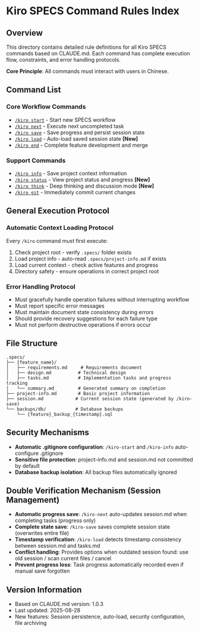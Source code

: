 # Kiro SPECS Command Rules Index

## Overview
This directory contains detailed rule definitions for all Kiro SPECS commands based on CLAUDE.md. Each command has complete execution flow, constraints, and error handling protocols.

**Core Principle**: All commands must interact with users in Chinese.

## Command List

### Core Workflow Commands
- [`/kiro start`](./kiro-start.md) - Start new SPECS workflow
- [`/kiro next`](./kiro-next.md) - Execute next uncompleted task
- [`/kiro save`](./kiro-save.md) - Save progress and persist session state
- [`/kiro load`](./kiro-load.md) - Auto-load saved session state **[New]**
- [`/kiro end`](./kiro-end.md) - Complete feature development and merge

### Support Commands
- [`/kiro info`](./kiro-info.md) - Save project context information
- [`/kiro status`](./kiro-status.md) - View project status and progress **[New]**
- [`/kiro think`](./kiro-think.md) - Deep thinking and discussion mode **[New]**
- [`/kiro git`](./kiro-git.md) - Immediately commit current changes

## General Execution Protocol

### Automatic Context Loading Protocol
Every `/kiro` command must first execute:
1. Check project root - verify `.specs/` folder exists
2. Load project info - auto-read `.specs/project-info.md` if exists
3. Load current context - check active features and progress
4. Directory safety - ensure operations in correct project root

### Error Handling Protocol
- Must gracefully handle operation failures without interrupting workflow
- Must report specific error messages
- Must maintain document state consistency during errors
- Should provide recovery suggestions for each failure type
- Must not perform destructive operations if errors occur

## File Structure
```
.specs/
├── {feature_name}/
│   ├── requirements.md     # Requirements document
│   ├── design.md          # Technical design
│   ├── tasks.md           # Implementation tasks and progress tracking
│   └── summary.md         # Generated summary on completion
├── project-info.md        # Basic project information
├── session.md            # Current session state (generated by /kiro-save)
└── backups/db/           # Database backups
    └── {feature}_backup_{timestamp}.sql
```

## Security Mechanisms
- **Automatic .gitignore configuration**: `/kiro-start` and `/kiro-info` auto-configure .gitignore
- **Sensitive file protection**: project-info.md and session.md not committed by default
- **Database backup isolation**: All backup files automatically ignored

## Double Verification Mechanism (Session Management)
- **Automatic progress save**: `/kiro-next` auto-updates session.md when completing tasks (progress only)
- **Complete state save**: `/kiro-save` saves complete session state (overwrites entire file)
- **Timestamp verification**: `/kiro-load` detects timestamp consistency between session.md and tasks.md
- **Conflict handling**: Provides options when outdated session found: use old session / scan current files / cancel
- **Prevent progress loss**: Task progress automatically recorded even if manual save forgotten

## Version Information
- Based on CLAUDE.md version: 1.0.3
- Last updated: 2025-08-28
- New features: Session persistence, auto-load, security configuration, file archiving